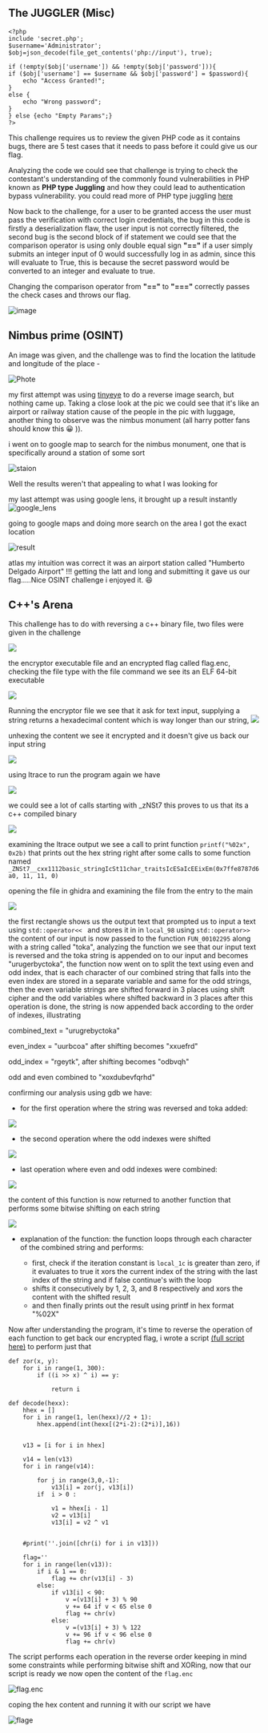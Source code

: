 ## The JUGGLER (Misc)

```
<?php
include 'secret.php';
$username='Administrator';
$obj=json_decode(file_get_contents('php://input'), true);

if (!empty($obj['username']) && !empty($obj['password'])){
if ($obj['username'] == $username && $obj['password'] = $password){
    echo "Access Granted!";
}
else {
    echo "Wrong password";
}
} else {echo "Empty Params";}
?>

```

This challenge requires us to review the given PHP code as it contains bugs, there are 5 test cases that it needs to pass before it could give us our flag.

Analyzing the code we could see that challenge is trying to check the contestant's understanding of the commonly found vulnerabilities in PHP known as **PHP type Juggling** and how they could lead to authentication bypass vulnerability. you could read more of PHP type juggling [here](https://medium.com/swlh/php-type-juggling-vulnerabilities-3e28c4ed5c09)

Now back to the challenge, for a user to be granted access the user must pass the verification with correct login credentials, the bug in this code is firstly a deserialization flaw, the user input is not correctly filtered, the second bug is the second block of if statement we could see that the comparison operator is using only double equal sign **"=="** if a user simply submits an integer input of 0 would successfully log in as admin, since this will evaluate to True, this is because the secret password would be converted to an integer and evaluate to true.

Changing the comparison operator from **"=="** to **"==="** correctly passes the check cases and throws our flag.

![image](https://cyberguru1.github.io/posts/CTF/images/oie_C7BerbRBduib.png)

## Nimbus prime (OSINT)

An image was given, and the challenge was to find the location the latitude and longitude of the place -

![Phote](https://cyberguru1.github.io/posts/CTF/images/chall.jpg)

my first attempt was using [tinyeye](tinyeye.com) to do a reverse image search, but nothing came up.
Taking a close look at the pic we could see that it's like an airport or railway station cause of the people in the pic with luggage,
another thing to observe was the nimbus monument (all harry potter fans should know this :grinning: )).

i went on to google map to search for the nimbus monument, one that is specifically around a station of some sort

![staion](https://cyberguru1.github.io/posts/CTF/images/oie_SOKYbPKgzbzo.png)

Well the results weren't that appealing to what I was looking for

my last attempt was using google lens, it brought up a result instantly
![google_lens](https://cyberguru1.github.io/posts/CTF/images/google_lens.png)

going to google maps and doing more search on the area I got the exact location

![result](https://cyberguru1.github.io/posts/CTF/images/Screenshot_2022-11-04_11_07_20.png)

atlas my intuition was correct it was an airport station called "Humberto Delgado Airport" !!!
getting the latt and long and submitting it
gave us our flag.....Nice OSINT challenge i enjoyed it. :laughing:

## C++'s Arena

This challenge has to do with reversing a c++ binary file, two files were given in the challenge

![](https://cyberguru1.github.io/posts/CTF/images/files.png)

the encryptor executable file and an encrypted flag called flag.enc, checking the file type with the file command we see its an ELF 64-bit executable

![](https://cyberguru1.github.io/posts/CTF/images/file_type.png)

Running the encryptor file we see that it ask for text input, supplying a string returns a hexadecimal content which is way longer than our string,
![](https://cyberguru1.github.io/posts/CTF/images/run.png)

unhexing the content we see it encrypted and it doesn't give us back our input string

![](https://cyberguru1.github.io/posts/CTF/images/encr_cont.png)

using ltrace to run the program again we have

![](https://cyberguru1.github.io/posts/CTF/images/ltrace.png)

we could see a lot of calls starting with _zNSt7 this proves to us that its a c++ compiled binary

![](https://cyberguru1.github.io/posts/CTF/images/ltrace_examine.png)

examining the ltrace output we see a call to print function `printf("%02x", 0x2b)` that prints out the hex string right after some calls to some function named `_ZNSt7__cxx1112basic_stringIcSt11char_traitsIcESaIcEEixEm(0x7ffe8787d6a0, 11, 11, 0)`

opening the file in ghidra and examining the file from the entry to the main

![](https://cyberguru1.github.io/posts/CTF/images/g1.png)

the first rectangle shows us the output text that prompted us to input a text using `std::operator<< ` and stores it in in `local_98` using `std::operator>>` the content of our input is now passed to the function  `FUN_00102295` along with a string called "toka", analyzing the function we see that our input text is reversed and the toka string is appended on to our input and becomes "urugerbyctoka", the function now went on to split the text using even and odd index, that is each character of our combined string that falls into the even index are stored in a separate variable and same for the odd strings, then the even variable strings are shifted forward in 3 places using shift cipher and the odd variables where shifted backward in 3 places after this operation is done, the string is now appended back
according to the order of indexes, illustrating

combined_text = "urugrebyctoka"

even_index = "uurbcoa" after shifting becomes "xxuefrd"

odd_index = "rgeytk", after shifting becomes "odbvqh"

odd and even combined to "xoxdubevfqrhd"

confirming our analysis using gdb we have:

- for the first operation where the string was reversed and toka added:

![](https://cyberguru1.github.io/posts/CTF/images/gdb1.png)

- the second operation where the odd indexes were shifted

![](https://cyberguru1.github.io/posts/CTF/images/odd.png)

- last operation where even and odd indexes were combined:

![](https://cyberguru1.github.io/posts/CTF/images/last.png)

the content of this function is now returned to another function that performs some bitwise shifting on each string

![](https://cyberguru1.github.io/posts/CTF/images/g2.png)

* explanation of the function:
  the function loops through each character of the combined string and performs:

  - first, check if the iteration constant is `local_1c` is greater than zero, if it evaluates to true it xors the current index of the string with the last index of the string and if false continue's with the loop
  - shifts it consecutively by 1, 2, 3, and 8 respectively and xors the content with the shifted result
  - and then finally prints out the result using printf in hex format "%02X"

Now after understanding the program, it's time to reverse the operation of each function to get back our encrypted flag,
i wrote a script [(full script here)](scripts/solution.py) to perform just that

```
def zor(x, y):
    for i in range(1, 300):
        if ((i >> x) ^ i) == y:

            return i
          
def decode(hexx):
    hhex = []
    for i in range(1, len(hexx)//2 + 1):
        hhex.append(int(hexx[(2*i-2):(2*i)],16))


    v13 = [i for i in hhex]

    v14 = len(v13)
    for i in range(v14):

        for j in range(3,0,-1):
            v13[i] = zor(j, v13[i])
        if  i > 0 :
          
            v1 = hhex[i - 1]
            v2 = v13[i]
            v13[i] = v2 ^ v1
              

    #print(''.join([chr(i) for i in v13]))
  
    flag=''
    for i in range(len(v13)):
        if i & 1 == 0:
            flag += chr(v13[i] - 3)
        else:
            if v13[i] < 90:
                v =(v13[i] + 3) % 90 
                v += 64 if v < 65 else 0
                flag += chr(v)
            else:
                v =(v13[i] + 3) % 122
                v += 96 if v < 96 else 0
                flag += chr(v)

```

The script performs each operation in the reverse order keeping in mind some constraints while performing bitwise shift and XORing, now that our script is ready we now open the content of the `flag.enc`

![flag.enc](https://cyberguru1.github.io/posts/CTF/images/flag.png)

coping the hex content and running it with our script we have

![flage](https://cyberguru1.github.io/posts/CTF/images/flaged.png)
